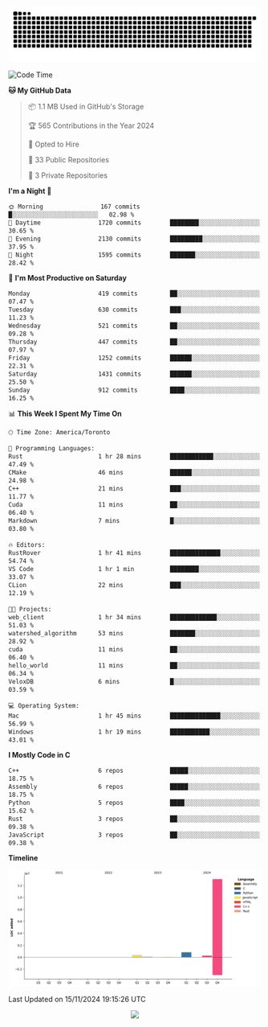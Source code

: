 <picture>
  <source media="(prefers-color-scheme: dark)" srcset="https://raw.githubusercontent.com/kkli08/kkli08/output/github-contribution-grid-snake-dark.svg">
  <source media="(prefers-color-scheme: light)" srcset="https://raw.githubusercontent.com/kkli08/kkli08/output/github-contribution-grid-snake.svg">
  <img alt="github contribution grid snake animation" src="https://raw.githubusercontent.com/kkli08/kkli08/output/github-contribution-grid-snake.svg">
</picture>


<!--START_SECTION:waka-->
![Code Time](http://img.shields.io/badge/Code%20Time-86%20hrs%2022%20mins-blue)

**🐱 My GitHub Data** 

> 📦 1.1 MB Used in GitHub's Storage 
 > 
> 🏆 565 Contributions in the Year 2024
 > 
> 💼 Opted to Hire
 > 
> 📜 33 Public Repositories 
 > 
> 🔑 3 Private Repositories 
 > 
**I'm a Night 🦉** 

```text
🌞 Morning                167 commits         █░░░░░░░░░░░░░░░░░░░░░░░░   02.98 % 
🌆 Daytime                1720 commits        ████████░░░░░░░░░░░░░░░░░   30.65 % 
🌃 Evening                2130 commits        █████████░░░░░░░░░░░░░░░░   37.95 % 
🌙 Night                  1595 commits        ███████░░░░░░░░░░░░░░░░░░   28.42 % 
```
📅 **I'm Most Productive on Saturday** 

```text
Monday                   419 commits         ██░░░░░░░░░░░░░░░░░░░░░░░   07.47 % 
Tuesday                  630 commits         ███░░░░░░░░░░░░░░░░░░░░░░   11.23 % 
Wednesday                521 commits         ██░░░░░░░░░░░░░░░░░░░░░░░   09.28 % 
Thursday                 447 commits         ██░░░░░░░░░░░░░░░░░░░░░░░   07.97 % 
Friday                   1252 commits        ██████░░░░░░░░░░░░░░░░░░░   22.31 % 
Saturday                 1431 commits        ██████░░░░░░░░░░░░░░░░░░░   25.50 % 
Sunday                   912 commits         ████░░░░░░░░░░░░░░░░░░░░░   16.25 % 
```


📊 **This Week I Spent My Time On** 

```text
🕑︎ Time Zone: America/Toronto

💬 Programming Languages: 
Rust                     1 hr 28 mins        ████████████░░░░░░░░░░░░░   47.49 % 
CMake                    46 mins             ██████░░░░░░░░░░░░░░░░░░░   24.98 % 
C++                      21 mins             ███░░░░░░░░░░░░░░░░░░░░░░   11.77 % 
Cuda                     11 mins             ██░░░░░░░░░░░░░░░░░░░░░░░   06.40 % 
Markdown                 7 mins              █░░░░░░░░░░░░░░░░░░░░░░░░   03.80 % 

🔥 Editors: 
RustRover                1 hr 41 mins        ██████████████░░░░░░░░░░░   54.74 % 
VS Code                  1 hr 1 min          ████████░░░░░░░░░░░░░░░░░   33.07 % 
CLion                    22 mins             ███░░░░░░░░░░░░░░░░░░░░░░   12.19 % 

🐱‍💻 Projects: 
web_client               1 hr 34 mins        █████████████░░░░░░░░░░░░   51.03 % 
watershed_algorithm      53 mins             ███████░░░░░░░░░░░░░░░░░░   28.92 % 
cuda                     11 mins             ██░░░░░░░░░░░░░░░░░░░░░░░   06.40 % 
hello_world              11 mins             ██░░░░░░░░░░░░░░░░░░░░░░░   06.34 % 
VeloxDB                  6 mins              █░░░░░░░░░░░░░░░░░░░░░░░░   03.59 % 

💻 Operating System: 
Mac                      1 hr 45 mins        ██████████████░░░░░░░░░░░   56.99 % 
Windows                  1 hr 19 mins        ███████████░░░░░░░░░░░░░░   43.01 % 
```

**I Mostly Code in C** 

```text
C++                      6 repos             █████░░░░░░░░░░░░░░░░░░░░   18.75 % 
Assembly                 6 repos             █████░░░░░░░░░░░░░░░░░░░░   18.75 % 
Python                   5 repos             ████░░░░░░░░░░░░░░░░░░░░░   15.62 % 
Rust                     3 repos             ██░░░░░░░░░░░░░░░░░░░░░░░   09.38 % 
JavaScript               3 repos             ██░░░░░░░░░░░░░░░░░░░░░░░   09.38 % 
```



**Timeline**

![Lines of Code chart](https://raw.githubusercontent.com/kkli08/kkli08/main/assets/bar_graph.png)


 Last Updated on 15/11/2024 19:15:26 UTC
<!--END_SECTION:waka-->


<div align="center">
    <img  src="https://github-readme-streak-stats.herokuapp.com/?user=kkli08&theme=cobalt" />
</div>

<br/>
<br/>
<br/>
